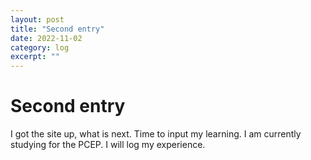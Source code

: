 ```yaml
---
layout: post
title: "Second entry" 
date: 2022-11-02
category: log 
excerpt: ""
---
```


# Second entry

I got the site up, what is next.  Time to input my learning.  I am currently studying for the PCEP.  I will log my experience.
